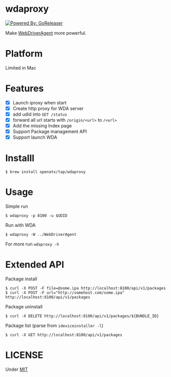 # wdaproxy
[![Powered By: GoReleaser](https://img.shields.io/badge/powered%20by-goreleaser-green.svg?style=flat-square)](https://github.com/goreleaser)

Make [WebDriverAgent](https://github.com/facebook/WebDriverAgent) more powerful.

# Platform
Limited in Mac

# Features
- [x] Launch iproxy when start
- [x] Create http proxy for WDA server
- [x] add udid into `GET /status`
- [x] forward all url starts with `/origin/<url>` to `/<url>`
- [x] Add the missing Index page
- [x] Support Package management API
- [x] Support launch WDA

# Installl
```
$ brew install openatx/tap/wdaproxy
```

# Usage
Simple run 

```
$ wdaproxy -p 8100 -u $UDID
```

Run with WDA

```
$ wdaproxy -W ../WebDriverAgent
```

For more run `wdaproxy -h`

# Extended API
Package install

```
$ curl -X POST -F file=@some.ipa http://localhost:8100/api/v1/packages
$ curl -X POST -F url="http://somehost.com/some.ipa" http://localhost:8100/api/v1/packages
```

Package uninstall

```
$ curl -X DELETE http://localhost:8100/api/v1/packages/${BUNDLE_ID}
```

Package list (parse from `ideviceinstaller -l`)

```
$ curl -X GET http://localhost:8100/api/v1/packages
```

# LICENSE
Under [MIT](LICENSE)
